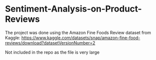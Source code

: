 # Sentiment-Analysis-on-Product-Reviews

The project was done using the Amazon Fine Foods Review dataset from Kaggle: 
https://www.kaggle.com/datasets/snap/amazon-fine-food-reviews/download?datasetVersionNumber=2

Not included in the repo as the file is very large
